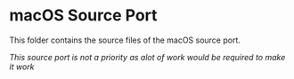 # **macOS Source Port**


This folder contains the source files of the macOS source port.

*This source port is not a priority as alot of work would be required to make it work*